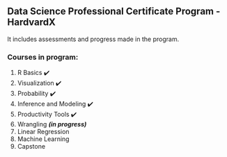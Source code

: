 ## Data Science Professional Certificate Program - HardvardX

It includes assessments and progress made in the program.

### Courses in program:

1. R Basics :heavy_check_mark:
2. Visualization :heavy_check_mark:
3. Probability :heavy_check_mark:
4. Inference and Modeling :heavy_check_mark:
5. Productivity Tools :heavy_check_mark:
6. Wrangling __*(in progress)*__
7. Linear Regression
8. Machine Learning
9. Capstone
